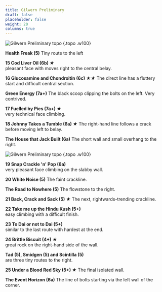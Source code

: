 ```yaml
---
title: Gilwern Preliminary
draft: false
placeholder: false
weight: 20
columns: true
---
```


![Gilwern Preliminary topo](/img/south-wales/south-east-limestone/Gilwern-RH-(LH).jpg)
{.topo .w100}

**Health Freak (5)** 
Tiny route to the left

**15 Cod Liver Oil (6b) *★***  
pleasant face with moves right to the central belay.

**16 Glucosamine and Chondroitin (6c) *★★*** 
The direct line has a fluttery start and difficult central section.

**Green Energy (7a+)** 
The black scoop clipping the bolts on the left. Very contrived.

**17 Fuelled by Pies (7a+) *★***  
very technical face climbing.

**18 Johnny Takes a Tumble (6a) *★*** 
The right-hand line follows a crack before moving left to belay.

**The House that Jack Built (6a)** 
The short wall and small overhang to the right.

![Gilwern Preliminary topo](/img/south-wales/south-east-limestone/Gilwern-Far-RH.jpg)
{.topo .w100}

**19 Snap Crackle 'n' Pop (6a)**  
very pleasant face climbing on the slabby wall.

**20 White Noise (5)** 
The faint crackline.

**The Road to Nowhere (5)** 
The flowstone to the right.

**21 Back, Crack and Sack (5) *★*** 
The next, rightwards-trending crackline.

**22 Take me up the Hindu Kush (5+)**  
easy climbing with a difficult finish.

**23 To Dai or not to Dai (5+)**  
similar to the last route with hardest at the end.

**24 Brittle Biscuit (4+) *★***  
great rock on the right-hand side of the wall.

**Tad (5), Smidgen (5) and Scintilla (5)**  
are three tiny routes to the right.

**25 Under a Blood Red Sky (5+) *★*** 
The final isolated wall.

**The Event Horizon (6a)** 
The line of bolts starting via the left wall of the corner.